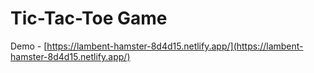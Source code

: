 # Tic-Tac-Toe Game

Demo - [https://lambent-hamster-8d4d15.netlify.app/](https://lambent-hamster-8d4d15.netlify.app/)